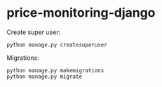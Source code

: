# price-monitoring-django

Create super user:
~~~
python manage.py createsuperuser
~~~

Migrations:
~~~
python manage.py makemigrations
python manage.py migrate
~~~

